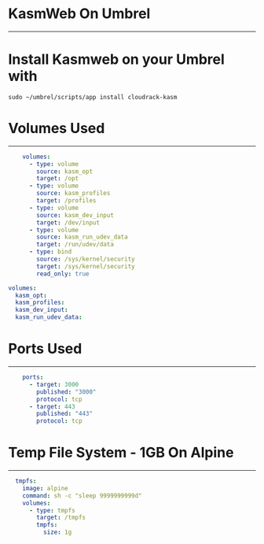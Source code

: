# KasmWeb On Umbrel
---
# Install Kasmweb on your Umbrel with 
```shell
sudo ~/umbrel/scripts/app install cloudrack-kasm
```
# Volumes Used
---
```yaml
    volumes:
      - type: volume
        source: kasm_opt
        target: /opt
      - type: volume
        source: kasm_profiles
        target: /profiles
      - type: volume
        source: kasm_dev_input
        target: /dev/input
      - type: volume
        source: kasm_run_udev_data
        target: /run/udev/data
      - type: bind
        source: /sys/kernel/security
        target: /sys/kernel/security
        read_only: true
```
```yaml
volumes:
  kasm_opt:
  kasm_profiles:
  kasm_dev_input:
  kasm_run_udev_data:
```
# Ports Used
---
```yaml
    ports:
      - target: 3000
        published: "3000"
        protocol: tcp
      - target: 443
        published: "443"
        protocol: tcp
```
# Temp File System - 1GB On Alpine
---
```yaml
  tmpfs:
    image: alpine
    command: sh -c "sleep 9999999999d"
    volumes:
      - type: tmpfs
        target: /tmpfs
        tmpfs:
          size: 1g
```
